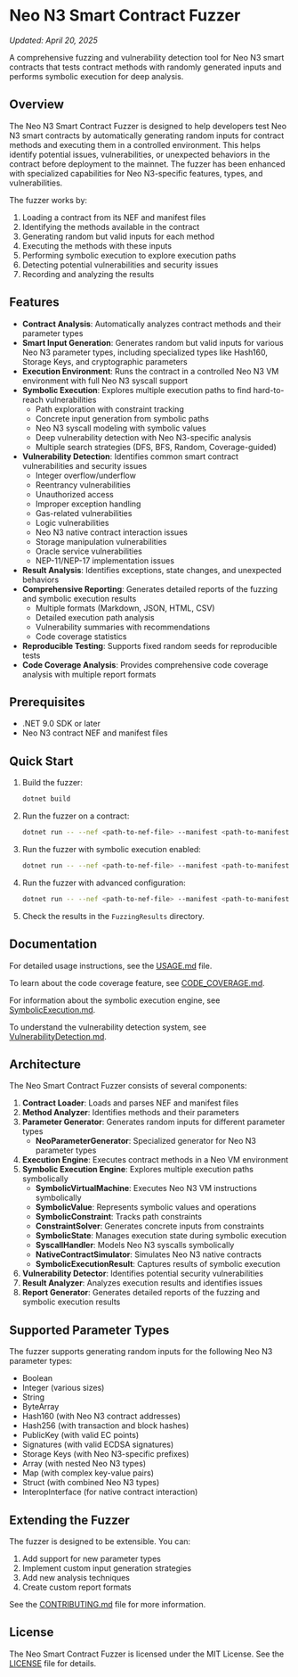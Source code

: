 # Neo N3 Smart Contract Fuzzer

*Updated: April 20, 2025*

A comprehensive fuzzing and vulnerability detection tool for Neo N3 smart contracts that tests contract methods with randomly generated inputs and performs symbolic execution for deep analysis.

## Overview

The Neo N3 Smart Contract Fuzzer is designed to help developers test Neo N3 smart contracts by automatically generating random inputs for contract methods and executing them in a controlled environment. This helps identify potential issues, vulnerabilities, or unexpected behaviors in the contract before deployment to the mainnet. The fuzzer has been enhanced with specialized capabilities for Neo N3-specific features, types, and vulnerabilities.

The fuzzer works by:
1. Loading a contract from its NEF and manifest files
2. Identifying the methods available in the contract
3. Generating random but valid inputs for each method
4. Executing the methods with these inputs
5. Performing symbolic execution to explore execution paths
6. Detecting potential vulnerabilities and security issues
7. Recording and analyzing the results

## Features

- **Contract Analysis**: Automatically analyzes contract methods and their parameter types
- **Smart Input Generation**: Generates random but valid inputs for various Neo N3 parameter types, including specialized types like Hash160, Storage Keys, and cryptographic parameters
- **Execution Environment**: Runs the contract in a controlled Neo N3 VM environment with full Neo N3 syscall support
- **Symbolic Execution**: Explores multiple execution paths to find hard-to-reach vulnerabilities
  - Path exploration with constraint tracking
  - Concrete input generation from symbolic paths
  - Neo N3 syscall modeling with symbolic values
  - Deep vulnerability detection with Neo N3-specific analysis
  - Multiple search strategies (DFS, BFS, Random, Coverage-guided)
- **Vulnerability Detection**: Identifies common smart contract vulnerabilities and security issues
  - Integer overflow/underflow
  - Reentrancy vulnerabilities
  - Unauthorized access
  - Improper exception handling
  - Gas-related vulnerabilities
  - Logic vulnerabilities
  - Neo N3 native contract interaction issues
  - Storage manipulation vulnerabilities
  - Oracle service vulnerabilities
  - NEP-11/NEP-17 implementation issues
- **Result Analysis**: Identifies exceptions, state changes, and unexpected behaviors
- **Comprehensive Reporting**: Generates detailed reports of the fuzzing and symbolic execution results
  - Multiple formats (Markdown, JSON, HTML, CSV)
  - Detailed execution path analysis
  - Vulnerability summaries with recommendations
  - Code coverage statistics
- **Reproducible Testing**: Supports fixed random seeds for reproducible tests
- **Code Coverage Analysis**: Provides comprehensive code coverage analysis with multiple report formats

## Prerequisites

- .NET 9.0 SDK or later
- Neo N3 contract NEF and manifest files

## Quick Start

1. Build the fuzzer:
   ```bash
   dotnet build
   ```

2. Run the fuzzer on a contract:
   ```bash
   dotnet run -- --nef <path-to-nef-file> --manifest <path-to-manifest-file>
   ```

3. Run the fuzzer with symbolic execution enabled:
   ```bash
   dotnet run -- --nef <path-to-nef-file> --manifest <path-to-manifest-file> --enable-symbolic-execution
   ```

4. Run the fuzzer with advanced configuration:
   ```bash
   dotnet run -- --nef <path-to-nef-file> --manifest <path-to-manifest-file> --enable-symbolic-execution --symbolic-execution-depth 50 --symbolic-execution-max-paths 20 --report-formats Markdown,Html,Json
   ```

5. Check the results in the `FuzzingResults` directory.

## Documentation

For detailed usage instructions, see the [USAGE.md](Documentation/USAGE.md) file.

To learn about the code coverage feature, see [CODE_COVERAGE.md](Documentation/CODE_COVERAGE.md).

For information about the symbolic execution engine, see [SymbolicExecution.md](Documentation/SymbolicExecution.md).

To understand the vulnerability detection system, see [VulnerabilityDetection.md](Documentation/VulnerabilityDetection.md).

## Architecture

The Neo Smart Contract Fuzzer consists of several components:

1. **Contract Loader**: Loads and parses NEF and manifest files
2. **Method Analyzer**: Identifies methods and their parameters
3. **Parameter Generator**: Generates random inputs for different parameter types
   - **NeoParameterGenerator**: Specialized generator for Neo N3 parameter types
4. **Execution Engine**: Executes contract methods in a Neo VM environment
5. **Symbolic Execution Engine**: Explores multiple execution paths symbolically
   - **SymbolicVirtualMachine**: Executes Neo N3 VM instructions symbolically
   - **SymbolicValue**: Represents symbolic values and operations
   - **SymbolicConstraint**: Tracks path constraints
   - **ConstraintSolver**: Generates concrete inputs from constraints
   - **SymbolicState**: Manages execution state during symbolic execution
   - **SyscallHandler**: Models Neo N3 syscalls symbolically
   - **NativeContractSimulator**: Simulates Neo N3 native contracts
   - **SymbolicExecutionResult**: Captures results of symbolic execution
6. **Vulnerability Detector**: Identifies potential security vulnerabilities
7. **Result Analyzer**: Analyzes execution results and identifies issues
8. **Report Generator**: Generates detailed reports of the fuzzing and symbolic execution results

## Supported Parameter Types

The fuzzer supports generating random inputs for the following Neo N3 parameter types:

- Boolean
- Integer (various sizes)
- String
- ByteArray
- Hash160 (with Neo N3 contract addresses)
- Hash256 (with transaction and block hashes)
- PublicKey (with valid EC points)
- Signatures (with valid ECDSA signatures)
- Storage Keys (with Neo N3-specific prefixes)
- Array (with nested Neo N3 types)
- Map (with complex key-value pairs)
- Struct (with combined Neo N3 types)
- InteropInterface (for native contract interaction)

## Extending the Fuzzer

The fuzzer is designed to be extensible. You can:

1. Add support for new parameter types
2. Implement custom input generation strategies
3. Add new analysis techniques
4. Create custom report formats

See the [CONTRIBUTING.md](../../CONTRIBUTING.md) file for more information.

## License

The Neo Smart Contract Fuzzer is licensed under the MIT License. See the [LICENSE](../../LICENSE) file for details.